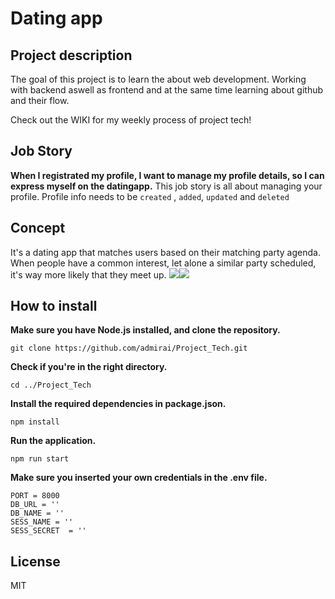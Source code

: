 # Dating app 

## Project description

The goal of this project is to learn the  about web development. Working with backend aswell as frontend and at the same time learning about github and their flow. 

Check out the WIKI for my weekly process of project tech!

## Job Story
**When I registrated my profile, I want to manage my profile details, so I can express myself on the datingapp.**
This job story is all about managing your profile. Profile info needs to be `created` , `added`, `updated` and `deleted`

## Concept
It's a dating app that matches users based on their matching party agenda. When people have a common interest, let alone a similar party scheduled, it's way more likely that they meet up. 
<img src="https://ibb.co/q7k9w52"><img src="https://i.ibb.co/LYn6f5s/Schermafbeelding-2020-03-19-om-23-18-14.png">



## How to install
**Make sure you have Node.js installed, and clone the repository.**
```
git clone https://github.com/admirai/Project_Tech.git
```

**Check if you're in the right directory.**

```
cd ../Project_Tech
```

**Install the required dependencies in package.json.**

```
npm install
```
**Run the application.**

```
npm run start
```
**Make sure you inserted your own credentials in the .env file.**

```
PORT = 8000
DB_URL = ''
DB_NAME = ''
SESS_NAME = ''
SESS_SECRET  = ''
```
 
 ## License
 MIT
